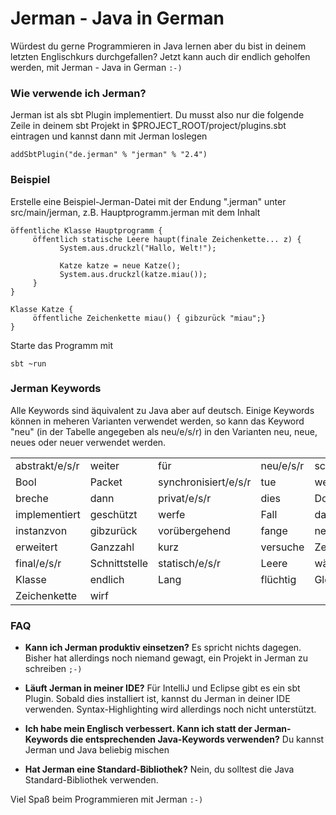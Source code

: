 # Jerman - Java in German

Würdest du gerne Programmieren in Java lernen aber du bist in deinem letzten Englischkurs durchgefallen? Jetzt kann auch dir endlich geholfen werden, mit Jerman - Java in German `:-)`

### Wie verwende ich Jerman?

Jerman ist als sbt Plugin implementiert. Du musst also nur die folgende Zeile in deinem sbt Projekt in $PROJECT_ROOT/project/plugins.sbt eintragen und kannst dann mit Jerman loslegen

```
addSbtPlugin("de.jerman" % "jerman" % "2.4")
```

### Beispiel 
Erstelle eine Beispiel-Jerman-Datei mit der Endung ".jerman" unter src/main/jerman, z.B. Hauptprogramm.jerman mit dem Inhalt

```
öffentliche Klasse Hauptprogramm {
     öffentlich statische Leere haupt(finale Zeichenkette... z) {
           System.aus.druckzl("Hallo, Welt!");

 	       Katze katze = neue Katze();
	       System.aus.druckzl(katze.miau());
     }
}

Klasse Katze {
	 öffentliche Zeichenkette miau() { gibzurück "miau";}
}
```
Starte das Programm mit
```
sbt ~run
```



### Jerman Keywords
Alle Keywords sind äquivalent zu Java aber auf deutsch. Einige Keywords können in meheren Varianten verwendet werden, so kann das Keyword "neu" (in der Tabelle angegeben als neu/e/s/r) in den Varianten neu, neue, neues oder neuer verwendet werden.


<table>
<tr><td> abstrakt/e/s/r</td><td> weiter</td><td> für</td><td> neu/e/s/r</td><td> schalte</td></tr>
<tr><td>Bool</td><td> Packet</td><td> synchronisiert/e/s/r</td><td> tue</td><td> wenn</td></tr>
<tr><td>breche</td><td> dann</td><td> privat/e/s/r</td><td> dies</td><td> Dopppelt </td></tr>
<tr><td>implementiert</td><td> geschützt</td><td> werfe</td><td> Fall</td><td> dann </td></tr>
<tr><td>instanzvon</td><td> gibzurück</td><td> vorübergehend</td><td> fange </td><td>neu/e/s/r</td></tr>
<tr><td> erweitert</td><td> Ganzzahl</td><td> kurz</td><td> versuche</td><td> Zeichen </td></tr>
<tr><td>final/e/s/r</td><td> Schnittstelle</td><td> statisch/e/s/r</td><td> Leere</td><td>während</td></tr>
<tr><td>Klasse</td><td> endlich</td><td> Lang</td><td> flüchtig</td><td> Gleitkommazahl</td></tr>
<tr><td>Zeichenkette</td><td>wirf</td><td></td><td></td><td></td></tr>
</table>

### FAQ
* **Kann ich Jerman produktiv einsetzen?**
Es spricht nichts dagegen. Bisher hat allerdings noch niemand gewagt, ein Projekt in Jerman zu schreiben `;-)`

* **Läuft Jerman in meiner IDE?**
Für IntelliJ und Eclipse gibt es ein sbt Plugin. Sobald dies installiert ist, kannst du Jerman in deiner IDE verwenden. Syntax-Highlighting wird allerdings noch nicht unterstützt.

* **Ich habe mein Englisch verbessert. Kann ich statt der Jerman-Keywords die entsprechenden Java-Keywords verwenden?**
Du kannst Jerman und Java beliebig mischen

* **Hat Jerman eine Standard-Bibliothek?**
Nein, du solltest die Java Standard-Bibliothek verwenden.


Viel Spaß beim Programmieren mit Jerman `:-)`
